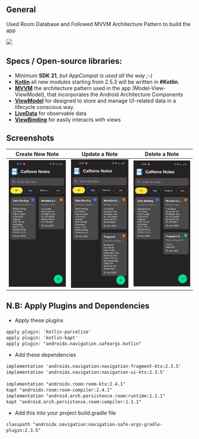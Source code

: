 ## General

Used Room Database and Followed MVVM Architecture Pattern to build the app

<a id="raw-url" href="files/apk/Caffeine Notes.apk?raw=true"><img src="https://raw.githubusercontent.com/nasim0x1/nasim0x1/main/image/download.svg"  width="180" height=auto>
</a>

## Specs / Open-source libraries:

- Minimum **SDK 21**, _but AppCompat is used all the way ;-)_
- [**Kotlin**](https://github.com/JetBrains/kotlin) all new modules starting from 2.5.3 will be written in **#Kotlin**.
- [**MVVM**](https://developer.android.com/jetpack/guide) the architecture pattern used in the app (Model-View-ViewModel), that incorporates the Android Architecture Components
- [**ViewModel**](https://developer.android.com/topic/libraries/architecture/viewmodel) for designed to store and manage UI-related data in a lifecycle conscious way.
- [**LiveData**](https://developer.android.com/topic/libraries/architecture/livedata) for observable data
- [**ViewBinding**](https://developer.android.com/topic/libraries/view-binding) for easily interacts with views

## Screenshots

|                           Create New Note                            |                            Update a Note                            |                            Delete a Note                             |
| :------------------------------------------------------------------: | :-----------------------------------------------------------------: | :------------------------------------------------------------------: |
| <img src="files/screenshots/create_note.gif" width=272 height=auto>  | <img src="files/screenshots/update_note.gif" width=272 height=auto> | <img src="files/screenshots/delete_note.gif" width=272 height=auto>  |

## N.B: Apply Plugins and Dependencies

- Apply these plugins
```
apply plugin: 'kotlin-parcelize'
apply plugin: 'kotlin-kapt'
apply plugin: "androidx.navigation.safeargs.kotlin"
```

- Add these dependencies
```
implementation 'androidx.navigation:navigation-fragment-ktx:2.3.5'
implementation 'androidx.navigation:navigation-ui-ktx:2.3.5'
    
implementation "androidx.room:room-ktx:2.4.1"
kapt "androidx.room:room-compiler:2.4.1"
implementation "android.arch.persistence.room:runtime:1.1.1"
kapt "android.arch.persistence.room:compiler:1.1.1"
```

- Add this into your project build.gradle file
```
classpath "androidx.navigation:navigation-safe-args-gradle-plugin:2.3.5"
```
